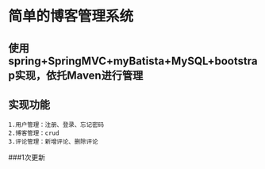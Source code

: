 ﻿# 简单的博客管理系统

## 使用spring+SpringMVC+myBatista+MySQL+bootstrap实现，依托Maven进行管理

## 实现功能

	1.用户管理：注册、登录、忘记密码
	2.博客管理：crud
	3.评论管理：新增评论、删除评论

###1次更新